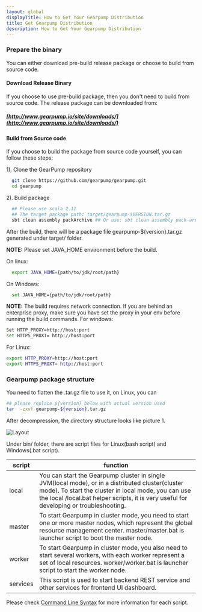 ```yaml
---
layout: global
displayTitle: How to Get Your Gearpump Distribution
title: Get Gearpump Distribution
description: How to Get Your Gearpump Distribution
---
```


### Prepare the binary
You can either download pre-build release package or choose to build from source code.

#### Download Release Binary

If you choose to use pre-build package, then you don't need to build from source code. The release package can be downloaded from:

##### [http://www.gearpump.io/site/downloads/](http://www.gearpump.io/site/downloads/)

#### Build from Source code

If you choose to build the package from source code yourself, you can follow these steps:

1). Clone the GearPump repository

```bash
  git clone https://github.com/gearpump/gearpump.git
  cd gearpump
```

2). Build package

```bash
  ## Please use scala 2.11
  ## The target package path: target/gearpump-$VERSION.tar.gz
  sbt clean assembly packArchive ## Or use: sbt clean assembly pack-archive
```

  After the build, there will be a package file gearpump-${version}.tar.gz generated under target/ folder.

  **NOTE:**
  Please set JAVA_HOME environment before the build.

  On linux:

```bash
  export JAVA_HOME={path/to/jdk/root/path}
```

  On Windows:

```bash
  set JAVA_HOME={path/to/jdk/root/path}
```

  **NOTE:**
The build requires network connection. If you are behind an enterprise proxy, make sure you have set the proxy in your env before running the build commands.
For windows:

```bash
Set HTTP_PROXY=http://host:port
set HTTPS_PROXT= http://host:port
```

For Linux:

```bash
export HTTP_PROXY=http://host:port
export HTTPS_PROXT= http://host:port
```

### Gearpump package structure

You need to flatten the .tar.gz file to use it, on Linux, you can

```bash
## please replace ${version} below with actual version used
tar  -zxvf gearpump-${version}.tar.gz
```

After decompression, the directory structure looks like picture 1.

![Layout](/img/layout.png)

Under bin/ folder, there are script files for Linux(bash script) and Windows(.bat script).

script | function
--------|------------
local | You can start the Gearpump cluster in single JVM(local mode), or in a distributed cluster(cluster mode). To start the cluster in local mode, you can use the local /local.bat helper scripts, it is very useful for developing or troubleshooting.
master | To start Gearpump in cluster mode, you need to start one or more master nodes, which represent the global resource management center. master/master.bat is launcher script to boot the master node.
worker | To start Gearpump in cluster mode, you also need to start several workers, with each worker represent a set of local resources. worker/worker.bat is launcher script to start the worker node.
services | This script is used to start backend REST service and other services for frontend UI dashboard.

Please check [Command Line Syntax](commandline.html) for more information for each script.
